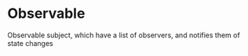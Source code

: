 Observable
==========

Observable subject, which have a list of observers, and notifies them of state changes